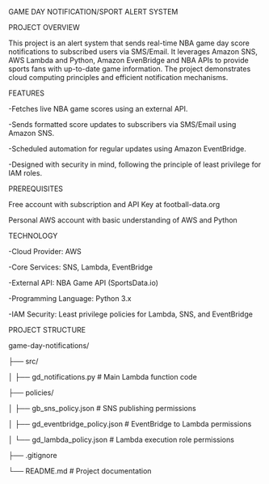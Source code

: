 GAME DAY NOTIFICATION/SPORT ALERT SYSTEM

PROJECT OVERVIEW

This project is an alert system that sends real-time NBA game day score notifications to subscribed users via SMS/Email. It leverages Amazon SNS, AWS Lambda and Python, Amazon EvenBridge and NBA APIs to provide sports fans with up-to-date game information. The project demonstrates cloud computing principles and efficient notification mechanisms.

FEATURES

-Fetches live NBA game scores using an external API.

-Sends formatted score updates to subscribers via SMS/Email using Amazon SNS.

-Scheduled automation for regular updates using Amazon EventBridge.

-Designed with security in mind, following the principle of least privilege for IAM roles.


PREREQUISITES

Free account with subscription and API Key at football-data.org

Personal AWS account with basic understanding of AWS and Python


TECHNOLOGY

-Cloud Provider: AWS

-Core Services: SNS, Lambda, EventBridge

-External API: NBA Game API (SportsData.io)

-Programming Language: Python 3.x

-IAM Security:
Least privilege policies for Lambda, SNS, and EventBridge

PROJECT STRUCTURE

game-day-notifications/

├── src/

│   ├── gd_notifications.py          # Main Lambda function code

├── policies/

│   ├── gb_sns_policy.json           # SNS publishing permissions

│   ├── gd_eventbridge_policy.json   # EventBridge to Lambda permissions

│   └── gd_lambda_policy.json        # Lambda execution role permissions

├── .gitignore

└── README.md                        # Project documentation
